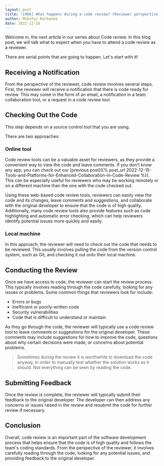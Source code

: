 ```yaml
---
layout: post
title: "[006] What happens during a code review? (Reviewer perspective)"
author: Mikołaj Korbanek
date: 2022-12-16
---
```

Welcome in, the next article in our series about Code review. In this blog post, we will talk what to expect when you have to attend a code review as a reviewer.

There are serial points that are going to happen. Let's start with it!

## Receiving a Notification

From the perspective of the reviewer, code review involves several steps. First, the reviewer will receive a notification that there is code ready for review. This may come in the form of an email, a notification in a team collaboration tool, or a request in a code review tool.

## Checking Out the Code
This step depends on a source control tool that you are using.

There are two approaches:

### Online tool

Code review tools can be a valuable asset for reviewers, as they provide a convenient way to view the code and leave comments. If you don't know any app, you can check out our [previous post]({% post_url 2022-12-15-Tools-and-Platforms-for-Enhanced-Collaboration-in-Code-Review %}). This can be especially useful for reviewers who may be working remotely or on a different machine than the one with the code checked out.

Using these web-based code review tools, reviewers can easily view the code and its changes, leave comments and suggestions, and collaborate with the original developer to ensure that the code is of high quality. Additionally, many code review tools also provide features such as code highlighting and automatic error checking, which can help reviewers identify potential issues more quickly and easily.

### Local machine

In this approach, the reviewer will need to check out the code that needs to be reviewed. This usually involves pulling the code from the version control system, such as Git, and checking it out onto their local machine.

## Conducting the Review

Once we have access to code, the reviewer can start the review process. This typically involves reading through the code carefully, looking for any issues or problems. Some common things that reviewers look for include:

- Errors or bugs
- Inefficient or poorly-written code
- Security vulnerabilities
- Code that is difficult to understand or maintain

As they go through the code, the reviewer will typically use a code review tool to leave comments or suggestions for the original developer. These comments may include suggestions for how to improve the code, questions about why certain decisions were made, or concerns about potential problems.

> Sometimes during the review it is worthwhile to download the code anyway, in order to manually test whether the solution works as it should. Not everything can be seen by reading the code.

## Submitting Feedback
Once the review is complete, the reviewer will typically submit their feedback to the original developer. The developer can then address any concerns or issues raised in the review and resubmit the code for further review if necessary.

## Conclusion

Overall, code review is an important part of the software development process that helps ensure that the code is of high quality and follows the team's coding standards. From the perspective of the reviewer, it involves carefully reading through the code, looking for any potential issues, and providing feedback to the original developer.
